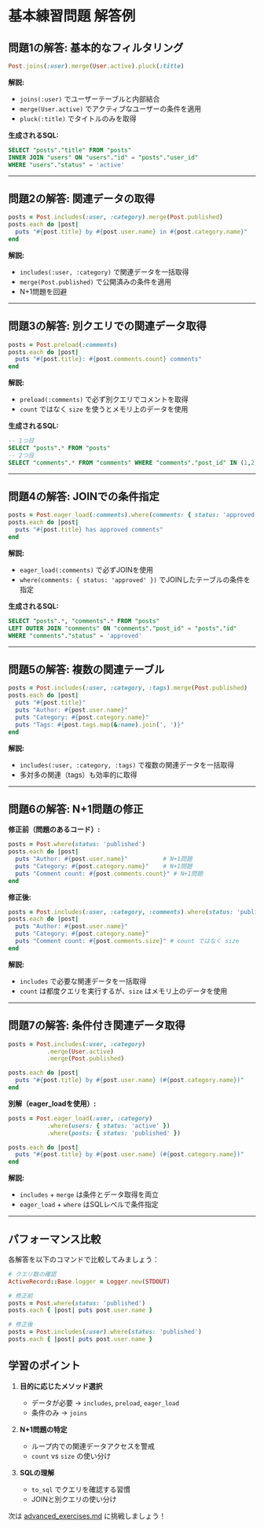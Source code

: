 # 基本練習問題 解答例

## 問題1の解答: 基本的なフィルタリング

```ruby
Post.joins(:user).merge(User.active).pluck(:title)
```

**解説:**
- `joins(:user)` でユーザーテーブルと内部結合
- `merge(User.active)` でアクティブなユーザーの条件を適用
- `pluck(:title)` でタイトルのみを取得

**生成されるSQL:**
```sql
SELECT "posts"."title" FROM "posts" 
INNER JOIN "users" ON "users"."id" = "posts"."user_id" 
WHERE "users"."status" = 'active'
```

---

## 問題2の解答: 関連データの取得

```ruby
posts = Post.includes(:user, :category).merge(Post.published)
posts.each do |post|
  puts "#{post.title} by #{post.user.name} in #{post.category.name}"
end
```

**解説:**
- `includes(:user, :category)` で関連データを一括取得
- `merge(Post.published)` で公開済みの条件を適用
- N+1問題を回避

---

## 問題3の解答: 別クエリでの関連データ取得

```ruby
posts = Post.preload(:comments)
posts.each do |post|
  puts "#{post.title}: #{post.comments.count} comments"
end
```

**解説:**
- `preload(:comments)` で必ず別クエリでコメントを取得
- `count` ではなく `size` を使うとメモリ上のデータを使用

**生成されるSQL:**
```sql
-- 1つ目
SELECT "posts".* FROM "posts"
-- 2つ目
SELECT "comments".* FROM "comments" WHERE "comments"."post_id" IN (1,2,3...)
```

---

## 問題4の解答: JOINでの条件指定

```ruby
posts = Post.eager_load(:comments).where(comments: { status: 'approved' })
posts.each do |post|
  puts "#{post.title} has approved comments"
end
```

**解説:**
- `eager_load(:comments)` で必ずJOINを使用
- `where(comments: { status: 'approved' })` でJOINしたテーブルの条件を指定

**生成されるSQL:**
```sql
SELECT "posts".*, "comments".* FROM "posts" 
LEFT OUTER JOIN "comments" ON "comments"."post_id" = "posts"."id" 
WHERE "comments"."status" = 'approved'
```

---

## 問題5の解答: 複数の関連テーブル

```ruby
posts = Post.includes(:user, :category, :tags).merge(Post.published)
posts.each do |post|
  puts "#{post.title}"
  puts "Author: #{post.user.name}"
  puts "Category: #{post.category.name}"
  puts "Tags: #{post.tags.map(&:name).join(', ')}"
end
```

**解説:**
- `includes(:user, :category, :tags)` で複数の関連データを一括取得
- 多対多の関連（tags）も効率的に取得

---

## 問題6の解答: N+1問題の修正

**修正前（問題のあるコード）:**
```ruby
posts = Post.where(status: 'published')
posts.each do |post|
  puts "Author: #{post.user.name}"          # N+1問題
  puts "Category: #{post.category.name}"    # N+1問題
  puts "Comment count: #{post.comments.count}" # N+1問題
end
```

**修正後:**
```ruby
posts = Post.includes(:user, :category, :comments).where(status: 'published')
posts.each do |post|
  puts "Author: #{post.user.name}"
  puts "Category: #{post.category.name}"
  puts "Comment count: #{post.comments.size}" # count ではなく size
end
```

**解説:**
- `includes` で必要な関連データを一括取得
- `count` は都度クエリを実行するが、`size` はメモリ上のデータを使用

---

## 問題7の解答: 条件付き関連データ取得

```ruby
posts = Post.includes(:user, :category)
           .merge(User.active)
           .merge(Post.published)

posts.each do |post|
  puts "#{post.title} by #{post.user.name} (#{post.category.name})"
end
```

**別解（eager_loadを使用）:**
```ruby
posts = Post.eager_load(:user, :category)
           .where(users: { status: 'active' })
           .where(posts: { status: 'published' })

posts.each do |post|
  puts "#{post.title} by #{post.user.name} (#{post.category.name})"
end
```

**解説:**
- `includes` + `merge` は条件とデータ取得を両立
- `eager_load` + `where` はSQLレベルで条件指定

---

## パフォーマンス比較

各解答を以下のコマンドで比較してみましょう：

```ruby
# クエリ数の確認
ActiveRecord::Base.logger = Logger.new(STDOUT)

# 修正前
posts = Post.where(status: 'published')
posts.each { |post| puts post.user.name }

# 修正後
posts = Post.includes(:user).where(status: 'published')
posts.each { |post| puts post.user.name }
```

## 学習のポイント

1. **目的に応じたメソッド選択**
   - データが必要 → `includes`, `preload`, `eager_load`
   - 条件のみ → `joins`

2. **N+1問題の特定**
   - ループ内での関連データアクセスを警戒
   - `count` vs `size` の使い分け

3. **SQLの理解**
   - `to_sql` でクエリを確認する習慣
   - JOINと別クエリの使い分け

次は [advanced_exercises.md](../advanced_exercises.md) に挑戦しましょう！
